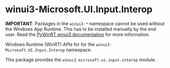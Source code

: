 <!-- warning: Please don't edit this file. It was automatically generated. -->

# winui3-Microsoft.UI.Input.Interop

**IMPORTANT**: Packages in the `winui3-*` namespace cannot be used without the
Windows App Runtime. This has to be installed manually by the end user. Read the
[PyWinRT winui3 documentation](https://pywinrt.readthedocs.io/en/latest/api/winui3/index.html)
for more information.

Windows Runtime (WinRT) APIs for for the `winui3-Microsoft.UI.Input.Interop` namespace.

This package provides the `winui3.microsoft.ui.input.interop` module.
